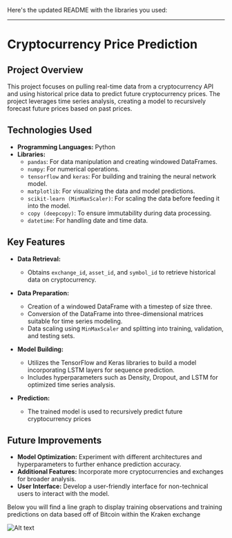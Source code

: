 Here's the updated README with the libraries you used:

---

# Cryptocurrency Price Prediction

## Project Overview
This project focuses on pulling real-time data from a cryptocurrency API and using historical price data to predict future cryptocurrency prices. The project leverages time series analysis, creating a model to recursively forecast future prices based on past prices.

## Technologies Used
- **Programming Languages:** Python
- **Libraries:**
  - `pandas`: For data manipulation and creating windowed DataFrames.
  - `numpy`: For numerical operations.
  - `tensorflow` and `keras`: For building and training the neural network model.
  - `matplotlib`: For visualizing the data and model predictions.
  - `scikit-learn (MinMaxScaler)`: For scaling the data before feeding it into the model.
  - `copy (deepcopy)`: To ensure immutability during data processing.
  - `datetime`: For handling date and time data.

## Key Features
- **Data Retrieval:**
  - Obtains `exchange_id`, `asset_id`, and `symbol_id` to retrieve historical data on cryptocurrency.
  
- **Data Preparation:**
  - Creation of a windowed DataFrame with a timestep of size three.
  - Conversion of the DataFrame into three-dimensional matrices suitable for time series modeling.
  - Data scaling using `MinMaxScaler` and splitting into training, validation, and testing sets.
  
- **Model Building:**
  - Utilizes the TensorFlow and Keras libraries to build a model incorporating LSTM layers for sequence prediction.
  - Includes hyperparameters such as Density, Dropout, and LSTM for optimized time series analysis.

- **Prediction:**
  - The trained model is used to recursively predict future cryptocurrency prices


## Future Improvements
- **Model Optimization:** Experiment with different architectures and hyperparameters to further enhance prediction accuracy.
- **Additional Features:** Incorporate more cryptocurrencies and exchanges for broader analysis.
- **User Interface:** Develop a user-friendly interface for non-technical users to interact with the model.

Below you will find a line graph to display training observations and training predictions on data based off of Bitcoin within the Kraken exchange

![Alt text]('/Users/devhackett/Desktop/Python_DA_Notes/predictions.png')
